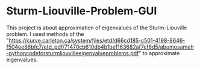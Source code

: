 # Sturm-Liouville-Problem-GUI
This project is about approximation of eigenvalues of the Sturm-Liouville problem. 
I used methods of the "https://curve.carleton.ca/system/files/etd/d66cd185-c501-4198-8646-f504ee86bfc7/etd_pdf/71470cb610db4b1be1163682af7ef6d5/abumosameh-pythoncodeforsturmliouvilleeigenvalueproblems.pdf" to approximate eigenvalues.
